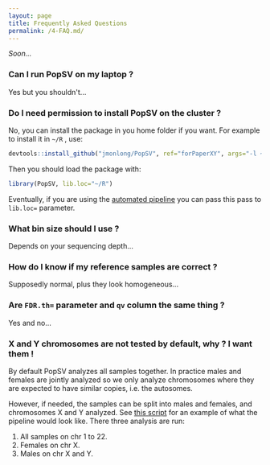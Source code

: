 ```yaml
---
layout: page
title: Frequently Asked Questions
permalink: /4-FAQ.md/
---
```


*Soon...*

### Can I run PopSV on my laptop ?

Yes but you shouldn't...

### Do I need permission to install PopSV on the cluster ?

No, you can install the package in you home folder if you want. For example to install it in `~/R` , use:

```r
devtools::install_github("jmonlong/PopSV", ref="forPaperXY", args="-l ~/R")
```

Then you should load the package with:

```r
library(PopSV, lib.loc="~/R")
```

Eventually, if you are using the [automated pipeline](2-ClusterManagement.md#automated-run) you can pass this pass to `lib.loc=` parameter.

### What bin size should I use ?

Depends on your sequencing depth...

### How do I know if my reference samples are correct ?

Supposedly normal, plus they look homogeneous...

### Are `FDR.th=` parameter and `qv` column the same thing ?

Yes and no...


### X and Y chromosomes are not tested by default, why ? I want them !

By default PopSV analyzes all samples together. In practice males and females are jointly analyzed so we only analyze chromosomes where they are expected to have similar copies, i.e. the autosomes.

However, if needed, the samples can be split into males and females, and chromosomes X and Y analyzed. See [this script](https://github.com/jmonlong/PopSV/blob/forPaper/scripts/run-PopSV-batchjobs-XY-automatedPipeline.R) for an example of what the pipeline would look like. There three analysis are run:

1. All samples on chr 1 to 22.
2. Females on chr X.
3. Males on chr X and Y.
